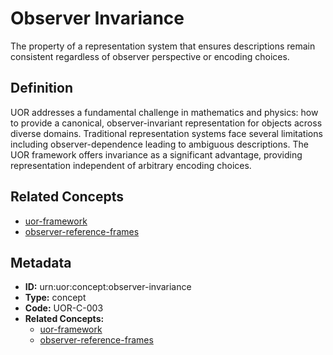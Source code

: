# Observer Invariance

The property of a representation system that ensures descriptions remain consistent regardless of observer perspective or encoding choices.

## Definition

UOR addresses a fundamental challenge in mathematics and physics: how to provide a canonical, observer-invariant representation for objects across diverse domains. Traditional representation systems face several limitations including observer-dependence leading to ambiguous descriptions. The UOR framework offers invariance as a significant advantage, providing representation independent of arbitrary encoding choices.

## Related Concepts

- [uor-framework](./uor-framework.md)
- [observer-reference-frames](./observer-reference-frames.md)

## Metadata

- **ID:** urn:uor:concept:observer-invariance
- **Type:** concept
- **Code:** UOR-C-003
- **Related Concepts:**
  - [uor-framework](./uor-framework.md)
  - [observer-reference-frames](./observer-reference-frames.md)
